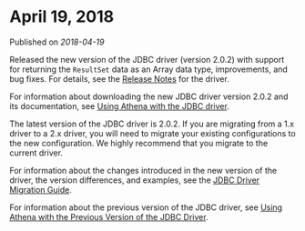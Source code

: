 # April 19, 2018<a name="release-note-2018-04-19"></a>

Published on *2018\-04\-19*

Released the new version of the JDBC driver \(version 2\.0\.2\) with support for returning the `ResultSet` data as an Array data type, improvements, and bug fixes\. For details, see the [Release Notes](https://s3.amazonaws.com/athena-downloads/drivers/JDBC/SimbaAthenaJDBC_2.0.2/docs/release-notes.txt) for the driver\.

For information about downloading the new JDBC driver version 2\.0\.2 and its documentation, see [Using Athena with the JDBC driver](connect-with-jdbc.md)\.

The latest version of the JDBC driver is 2\.0\.2\. If you are migrating from a 1\.x driver to a 2\.x driver, you will need to migrate your existing configurations to the new configuration\. We highly recommend that you migrate to the current driver\. 

For information about the changes introduced in the new version of the driver, the version differences, and examples, see the [JDBC Driver Migration Guide](https://s3.amazonaws.com/athena-downloads/drivers/JDBC/SimbaAthenaJDBC_2.0.2/docs/Simba+Athena+JDBC+Driver+Migration+Guide.pdf)\. 

For information about the previous version of the JDBC driver, see [Using Athena with the Previous Version of the JDBC Driver](connect-with-previous-jdbc.md)\.